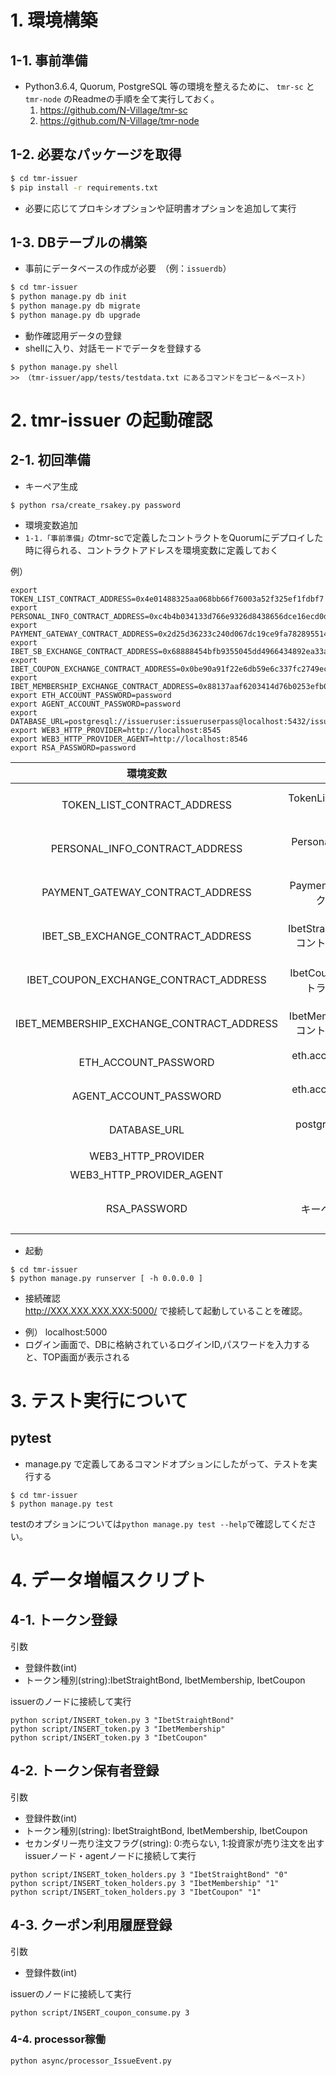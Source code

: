 # 1. 環境構築
## 1-1. 事前準備
* Python3.6.4, Quorum, PostgreSQL 等の環境を整えるために、
 `tmr-sc` と `tmr-node` のReadmeの手順を全て実行しておく。
   1. https://github.com/N-Village/tmr-sc
   2. https://github.com/N-Village/tmr-node

## 1-2. 必要なパッケージを取得

```bash
$ cd tmr-issuer
$ pip install -r requirements.txt
```
- 必要に応じてプロキシオプションや証明書オプションを追加して実行

## 1-3. DBテーブルの構築  
* 事前にデータベースの作成が必要　（例：`issuerdb`）

```bash
$ cd tmr-issuer
$ python manage.py db init
$ python manage.py db migrate
$ python manage.py db upgrade
```
* 動作確認用データの登録  
* shellに入り、対話モードでデータを登録する

```
$ python manage.py shell
>> （tmr-issuer/app/tests/testdata.txt にあるコマンドをコピー＆ペースト）
```


# 2. tmr-issuer の起動確認

## 2-1. 初回準備

* キーペア生成 

```
$ python rsa/create_rsakey.py password
```


* 環境変数追加
* `1-1.「事前準備」`のtmr-scで定義したコントラクトをQuorumにデプロイした時に得られる、コントラクトアドレスを環境変数に定義しておく

例）

```
export TOKEN_LIST_CONTRACT_ADDRESS=0x4e01488325aa068bb66f76003a52f325ef1fdbf7
export PERSONAL_INFO_CONTRACT_ADDRESS=0xc4b4b034133d766e9326d8438656dce16ecd0d23
export PAYMENT_GATEWAY_CONTRACT_ADDRESS=0x2d25d36233c240d067dc19ce9fa782895514d360
export IBET_SB_EXCHANGE_CONTRACT_ADDRESS=0x68888454bfb9355045dd4966434892ea33a971f5
export IBET_COUPON_EXCHANGE_CONTRACT_ADDRESS=0x0be90a91f22e6db59e6c337fc2749ec2f830cac3
export IBET_MEMBERSHIP_EXCHANGE_CONTRACT_ADDRESS=0x88137aaf6203414d76b0253efb0a168faa0e08ea
export ETH_ACCOUNT_PASSWORD=password
export AGENT_ACCOUNT_PASSWORD=password
export DATABASE_URL=postgresql://issueruser:issueruserpass@localhost:5432/issuerdb
export WEB3_HTTP_PROVIDER=http://localhost:8545
export WEB3_HTTP_PROVIDER_AGENT=http://localhost:8546
export RSA_PASSWORD=password
```
| 環境変数| 意味 | データ取得方法 |
|:----------:|:-----------:|:------------:|
| TOKEN_LIST_CONTRACT_ADDRESS | TokenListコントラクトのアドレス | tmr-sc/deploy/deploy.shの結果 |
| PERSONAL_INFO_CONTRACT_ADDRESS | PersonalInfoコントラクトのアドレス | tmr-sc/deploy/deploy.shの結果 |
| PAYMENT_GATEWAY_CONTRACT_ADDRESS | PaymentGatewayコントラクトのアドレス | tmr-sc/deploy/deploy.shの結果 |
| IBET_SB_EXCHANGE_CONTRACT_ADDRESS | IbetStraightBondExchangeコントラクトのアドレス | tmr-sc/deploy/deploy.shの結果 |
| IBET_COUPON_EXCHANGE_CONTRACT_ADDRESS | IbetCouponExchangeコントラクトのアドレス | tmr-sc/deploy/deploy.shの結果 |
| IBET_MEMBERSHIP_EXCHANGE_CONTRACT_ADDRESS | IbetMembershipExchangeコントラクトのアドレス | tmr-sc/deploy/deploy.shの結果 |
| ETH_ACCOUNT_PASSWORD | eth.account([0])のパスワード | 初期データ登録時に取得 |
| AGENT_ACCOUNT_PASSWORD | eth.account([0])のパスワード | 初期データ登録時に取得 |
| DATABASE_URL | postgresqlのissuerdbのURL | postgresqlの設定時に取得 |
| WEB3_HTTP_PROVIDER | gethのURL | geth設定から取得 |
| WEB3_HTTP_PROVIDER_AGENT | gethのURL | geth設定から取得 |
| RSA_PASSWORD | キーペアのパスワード | 初回準備で指定したキーペアのパスワード |

- 起動

```
$ cd tmr-issuer
$ python manage.py runserver [ -h 0.0.0.0 ]
```
- 接続確認  
http://XXX.XXX.XXX.XXX:5000/ で接続して起動していることを確認。
* 例） localhost:5000
* ログイン画面で、DBに格納されているログインID,パスワードを入力すると、TOP画面が表示される

# 3. テスト実行について
## pytest

* manage.py で定義してあるコマンドオプションにしたがって、テストを実行する

```bash:
$ cd tmr-issuer
$ python manage.py test
```

testのオプションについては`python manage.py test --help`で確認してください。

# 4. データ増幅スクリプト
## 4-1. トークン登録
引数
- 登録件数(int)
- トークン種別(string):IbetStraightBond, IbetMembership, IbetCoupon


issuerのノードに接続して実行

```
python script/INSERT_token.py 3 "IbetStraightBond"
python script/INSERT_token.py 3 "IbetMembership"
python script/INSERT_token.py 3 "IbetCoupon"
```

## 4-2. トークン保有者登録
引数
- 登録件数(int)
- トークン種別(string): IbetStraightBond, IbetMembership, IbetCoupon
- セカンダリー売り注文フラグ(string): 0:売らない, 1:投資家が売り注文を出す
issuerノード・agentノードに接続して実行

```
python script/INSERT_token_holders.py 3 "IbetStraightBond" "0"
python script/INSERT_token_holders.py 3 "IbetMembership" "1"
python script/INSERT_token_holders.py 3 "IbetCoupon" "1"
```

## 4-3. クーポン利用履歴登録
引数
- 登録件数(int)

issuerのノードに接続して実行

```
python script/INSERT_coupon_consume.py 3
```

### 4-4. processor稼働

```
python async/processor_IssueEvent.py
```
